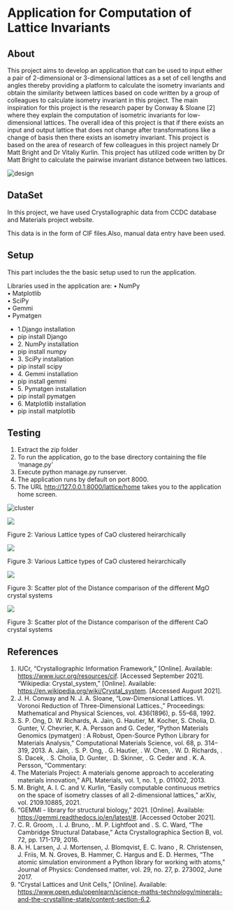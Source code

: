 
# Application for Computation of Lattice Invariants

## About

This project aims to develop an application that can be used to input either a pair of 2-dimensional or 3-dimensional lattices as a set of cell lengths and angles thereby providing a platform to calculate the isometry invariants and obtain the similarity between lattices based on code written by a group of colleagues to calculate isometry invariant in this project. The main inspiration for this project is the research paper by Conway & Sloane [2] where they explain the computation of isometric invariants for low-dimensional lattices. The overall idea of this project is that if there exists an input and output lattice that does not change after transformations like a change of basis then there exists an isometry invariant. This project is based on the area of research of few colleagues in this project namely Dr Matt Bright and Dr Vitaliy Kurlin. This project has utilized code written by Dr Matt Bright to calculate the pairwise invariant distance between two lattices. 

![design](images/architecture.png)

## DataSet
In this project, we have used Crystallographic data from CCDC database and Materials project website. 

This data is in the form of CIF files.Also, manual data entry have been used.


## Setup
This part includes the the basic setup used to run the application.

Libraries used in the application are:
•	NumPy\
•	Matplotlib\
•	SciPy\
•	Gemmi \
•	Pymatgen

<ul>
        <li > 1.Django installation
        <li>   pip install Django
        <li>2.	NumPy installation 
        <li>    pip install numpy
        <li>3.	SciPy installation
        <li>    pip install scipy
        <li>4.	Gemmi installation
        <li>    pip install gemmi
        <li>5.	Pymatgen installation
        <li>	    pip install pymatgen
        <li>6. Matplotlib installation
        <li>    pip install matplotlib
</ul>

## Testing

1. Extract the zip folder 
2. To run the application, go to the base directory containing the file ‘manage.py’ 
3. Execute python manage.py runserver.
4. The application runs by default on port 8000.
5. The URL http://127.0.0.1:8000/lattice/home takes you to the   application home screen.

![cluster](images/cluster.png)

<img src="images/cluster_screen.png">
<p style="align:center"> Figure 2: Various Lattice types of CaO clustered heirarchically  </p>

<img src="images/cluster2.png">
<p> Figure 3: Various Lattice types of CaO clustered heirarchically  </p>

<img src="images/mgo.png">
<p> Figure 3: Scatter plot of the Distance comparison of the different MgO crystal systems </p>

<img src="images/cao.png">
<p> Figure 3: Scatter plot of the Distance comparison of the different CaO crystal systems </p>


## References

1. IUCr, “Crystallographic Information Framework,” [Online]. Available: https://www.iucr.org/resources/cif. [Accessed September 2021].
“Wikipedia: Crystal_system,” [Online]. Available: https://en.wikipedia.org/wiki/Crystal_system. [Accessed August 2021].
2. J. H. Conway and N. J. A. Sloane, “Low-Dimensional Lattices. VI. Voronoi Reduction of Three-Dimensional Lattices.,” Proceedings: Mathematical and Physical Sciences, vol. 436(1896), p. 55–68, 1992. 
3. S. P. Ong, D. W. Richards, A. Jain, G. Hautier, M. Kocher, S. Cholia, D. Gunter, V. Chevrier, K. A. Persson and G. Ceder, “Python Materials Genomics (pymatgen) : A Robust, Open-Source Python Library for Materials Analysis,” Computational Materials Science, vol. 68, p. 314–319, 2013. 
A. Jain, . S. P. Ong, . G. Hautier, . W. Chen, . W. D. Richards, . S. Dacek, . S. Cholia, D. Gunter, . D. Skinner, . G. Ceder and . K. A. Persson, “Commentary: 
4. The Materials Project: A materials genome approach to accelerating materials innovation,” APL Materials, vol. 1, no. 1, p. 011002, 2013. 
5. M. Bright, A. I. C. and V. Kurlin, “Easily computable continuous metrics on the space of isometry classes of all 2-dimensional lattices,” arXiv, vol. 2109.10885, 2021. 
6. “GEMMI - library for structural biology,” 2021. [Online]. Available: https://gemmi.readthedocs.io/en/latest/#. [Accessed October 2021].
7. C. R. Groom, . I. J. Bruno, . M. P. Lightfoot and . S. C. Ward, “The Cambridge Structural Database,” Acta Crystallographica Section B, vol. 72, pp. 171-179, 2016. 
8. A. H. Larsen, J. J. Mortensen, J. Blomqvist, E. C. Ivano , R. Christensen, J. Friis, M. N. Groves, B. Hammer, C. Hargus and E. D. Hermes, “The atomic simulation environment a Python library for working with atoms,” Journal of Physics: Condensed matter, vol. 29, no. 27, p. 273002, June 2017. 
9. “Crystal Lattices and Unit Cells,” [Online]. Available: https://www.open.edu/openlearn/science-maths-technology/minerals-and-the-crystalline-state/content-section-6.2.



